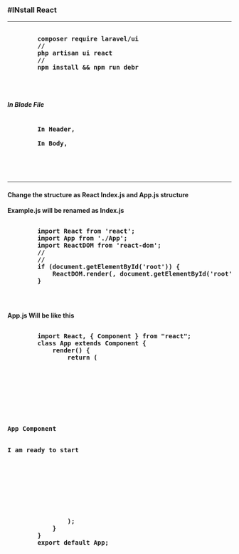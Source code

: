 <!DOCTYPE html>
<html lang="en">

<head>
    <meta charset="UTF-8">
    <meta http-equiv="X-UA-Compatible" content="IE=edge">
    <meta name="viewport" content="width=device-width, initial-scale=1.0">
    <title>Document</title>
</head>

<body>
    <h3>#INstall React</h3>
    <hr>
    <pre><b>
        composer require laravel/ui
        //
        php artisan ui react
        //
        npm install && npm run debr 
    </b></pre>
    <br>
    <h5>In Blade File</h5>
    <pre><b>
        In Header,
            <link href="/css/app.css" rel="stylesheet">
        In Body,
        <div id="example"></div>
        <script src="/js/app.js"></script>
    </b></pre>
        <hr>
    <h4>Change the structure as React Index.js and App.js structure</h4>
    <p><b>Example.js will be renamed as Index.js</b></p>
    <pre><b>
        import React from 'react';
        import App from './App';
        import ReactDOM from 'react-dom';
        //
        //
        if (document.getElementById('root')) {
            ReactDOM.render(<App />, document.getElementById('root'));
        }
    </b></pre>
    <br>
    <p><b>App.js Will be like this</b></p>
    <pre><b>
        import React, { Component } from "react";
        class App extends Component {
            render() {
                return (
                    <div className="container">
                        <div className="row justify-content-center">
                            <div className="col-md-8">
                                <div className="card">
                                    <div className="card-header">App Component</div>
                                    <div className="card-body">I am ready to start</div>
                                </div>
                            </div>
                        </div>
                    </div>
                );
            }
        }
        export default App;
    </b></pre>
</body>

</html>